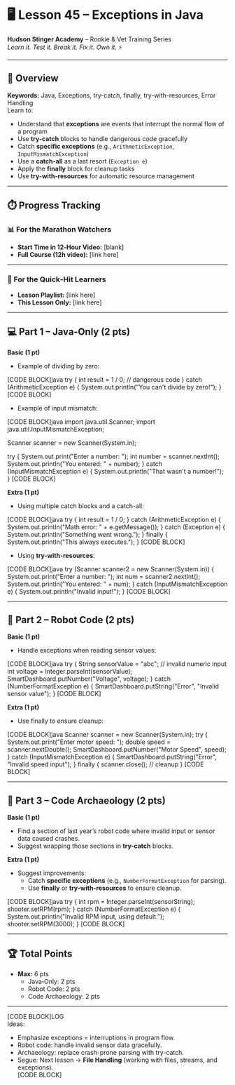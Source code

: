 # 🖥️ Lesson 45 – Exceptions in Java

**Hudson Stinger Academy** – Rookie & Vet Training Series  
_Learn it. Test it. Break it. Fix it. Own it._ ⚡  

---

## 🎯 Overview
**Keywords:** Java, Exceptions, try-catch, finally, try-with-resources, Error Handling  
Learn to:
- Understand that **exceptions** are events that interrupt the normal flow of a program  
- Use **try-catch** blocks to handle dangerous code gracefully  
- Catch **specific exceptions** (e.g., `ArithmeticException`, `InputMismatchException`)  
- Use a **catch-all** as a last resort (`Exception e`)  
- Apply the **finally** block for cleanup tasks  
- Use **try-with-resources** for automatic resource management  

---

## ⏱️ Progress Tracking

### 📊 For the Marathon Watchers  
- **Start Time in 12‑Hour Video:** [blank]  
- **Full Course (12h video):** [link here]  

---

### 🎯 For the Quick‑Hit Learners  
- **Lesson Playlist:** [link here]  
- **This Lesson Only:** [link here]  

---

## 💻 Part 1 – Java‑Only (2 pts)

**Basic (1 pt)**  
- Example of dividing by zero:  

[CODE BLOCK]java
try {
    int result = 1 / 0; // dangerous code
} catch (ArithmeticException e) {
    System.out.println("You can't divide by zero!");
}
[CODE BLOCK]

- Example of input mismatch:  

[CODE BLOCK]java
import java.util.Scanner;
import java.util.InputMismatchException;

Scanner scanner = new Scanner(System.in);

try {
    System.out.print("Enter a number: ");
    int number = scanner.nextInt();
    System.out.println("You entered: " + number);
} catch (InputMismatchException e) {
    System.out.println("That wasn't a number!");
}
[CODE BLOCK]

**Extra (1 pt)**  
- Using multiple catch blocks and a catch-all:  

[CODE BLOCK]java
try {
    int result = 1 / 0;
} catch (ArithmeticException e) {
    System.out.println("Math error: " + e.getMessage());
} catch (Exception e) {
    System.out.println("Something went wrong.");
} finally {
    System.out.println("This always executes.");
}
[CODE BLOCK]

- Using **try-with-resources**:  

[CODE BLOCK]java
try (Scanner scanner2 = new Scanner(System.in)) {
    System.out.print("Enter a number: ");
    int num = scanner2.nextInt();
    System.out.println("You entered: " + num);
} catch (InputMismatchException e) {
    System.out.println("Invalid input!");
}
[CODE BLOCK]

---

## 🤖 Part 2 – Robot Code (2 pts)

**Basic (1 pt)**  
- Handle exceptions when reading sensor values:  

[CODE BLOCK]java
try {
    String sensorValue = "abc"; // invalid numeric input
    int voltage = Integer.parseInt(sensorValue);
    SmartDashboard.putNumber("Voltage", voltage);
} catch (NumberFormatException e) {
    SmartDashboard.putString("Error", "Invalid sensor value");
}
[CODE BLOCK]

**Extra (1 pt)**  
- Use finally to ensure cleanup:  

[CODE BLOCK]java
Scanner scanner = new Scanner(System.in);
try {
    System.out.print("Enter motor speed: ");
    double speed = scanner.nextDouble();
    SmartDashboard.putNumber("Motor Speed", speed);
} catch (InputMismatchException e) {
    SmartDashboard.putString("Error", "Invalid speed input");
} finally {
    scanner.close(); // cleanup
}
[CODE BLOCK]

---

## 📜 Part 3 – Code Archaeology (2 pts)

**Basic (1 pt)**  
- Find a section of last year’s robot code where invalid input or sensor data caused crashes.  
- Suggest wrapping those sections in **try-catch** blocks.  

**Extra (1 pt)**  
- Suggest improvements:  
  - Catch **specific exceptions** (e.g., `NumberFormatException` for parsing).  
  - Use **finally** or **try-with-resources** to ensure cleanup.  

[CODE BLOCK]java
try {
    int rpm = Integer.parseInt(sensorString);
    shooter.setRPM(rpm);
} catch (NumberFormatException e) {
    System.out.println("Invalid RPM input, using default.");
    shooter.setRPM(3000);
}
[CODE BLOCK]

---

## 🏆 Total Points
- **Max:** 6 pts  
  - Java‑Only: 2 pts  
  - Robot Code: 2 pts  
  - Code Archaeology: 2 pts  

---

[CODE BLOCK]LOG  
Ideas:  
- Emphasize exceptions = interruptions in program flow.  
- Robot code: handle invalid sensor data gracefully.  
- Archaeology: replace crash-prone parsing with try-catch.  
- Segue: Next lesson → **File Handling** (working with files, streams, and exceptions).  
[CODE BLOCK]
